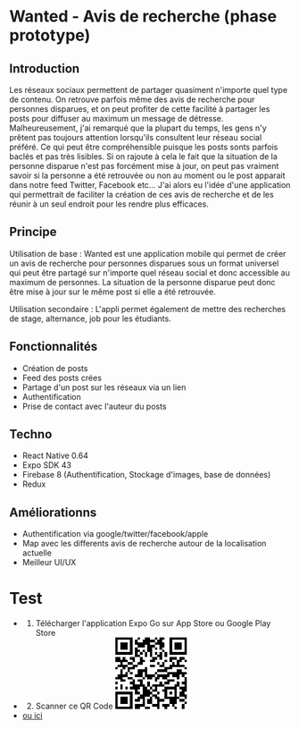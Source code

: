 # Wanted - Avis de recherche (phase prototype)


## Introduction

Les réseaux sociaux permettent de partager quasiment n'importe quel type de contenu. On retrouve parfois même des avis de recherche pour personnes disparues, et on peut profiter de cette facilité à partager les posts pour diffuser au maximum un message de détresse.
Malheureusement, j'ai remarqué que la plupart du temps, les gens n'y prêtent pas toujours attention lorsqu'ils consultent leur réseau social préféré.
Ce qui peut être compréhensible puisque les posts sonts parfois baclés et pas très lisibles.
Si on rajoute à cela le fait que la situation de la personne disparue n'est pas forcément mise à jour, on peut pas vraiment savoir si la personne a été retrouvée ou non au moment ou le post apparait dans notre feed Twitter, Facebook etc...
J'ai alors eu l'idée d'une application qui permettrait de faciliter la création de ces avis de recherche et de les réunir à un seul endroit pour les rendre plus efficaces.

## Principe

Utilisation de base : Wanted est une application mobile qui permet de créer un avis de recherche pour personnes disparues sous un format universel qui peut être partagé sur n'importe quel réseau social et donc accessible au maximum de personnes. La situation de la personne disparue peut donc être mise à jour sur le même post si elle a été retrouvée.

Utilisation secondaire : L'appli permet également de mettre des recherches de stage, alternance, job pour les étudiants.

## Fonctionnalités
* Création de posts
* Feed des posts crées
* Partage d'un post sur les réseaux via un lien
* Authentification
* Prise de contact avec l'auteur du posts

## Techno

* React Native 0.64
* Expo SDK 43
* Firebase 8 (Authentification, Stockage d'images, base de données)
* Redux 

## Améliorationns
* Authentification via google/twitter/facebook/apple
* Map avec les differents avis de recherche autour de la localisation actuelle
* Meilleur UI/UX


# Test
* 1) Télécharger l'application Expo Go sur App Store ou Google Play Store
* 2) Scanner ce QR Code ![alt text](https://github.com/Abde-exe/WantedFB/blob/main/qrcode.png?raw=true)
* [ou ici](https://expo.dev/@abdeebda/WantedApp)


